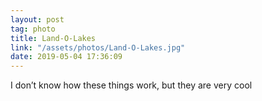 ```yaml
---
layout: post
tag: photo
title: Land-O-Lakes
link: "/assets/photos/Land-O-Lakes.jpg"
date: 2019-05-04 17:36:09
---
```

I don’t know how these things work, but they are very cool